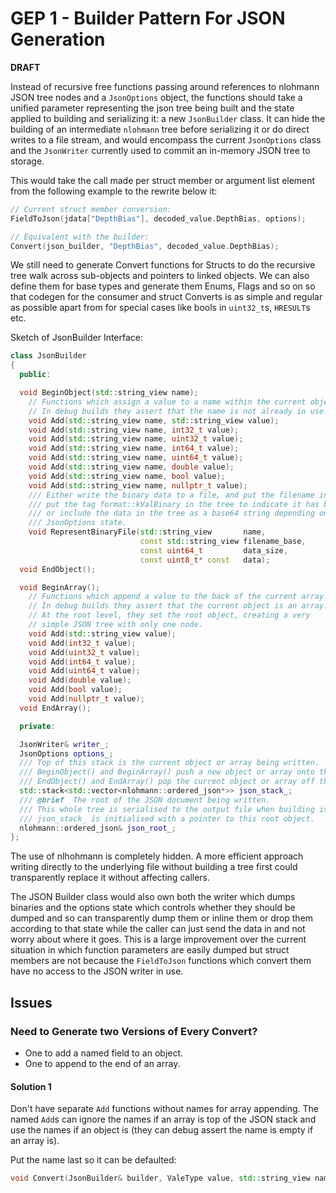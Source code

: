 # GEP 1 - Builder Pattern For JSON Generation

**DRAFT**

Instead of recursive free functions passing around references to nlohmann JSON tree nodes and a `JsonOptions` object, the functions should take a unified parameter representing the json tree being built and the state applied to building and serializing it: a new `JsonBuilder` class.
It can hide the building of an intermediate `nlohmann` tree before serializing it or do direct writes to a file stream, and would encompass the current `JsonOptions` class and the `JsonWriter` currently used to commit an in-memory JSON tree to storage.

This would take the call made per struct member or argument list element from the following example to the rewrite below it:

```cpp
// Current struct member conversion:
FieldToJson(jdata["DepthBias"], decoded_value.DepthBias, options);

// Equivalent with the builder:
Convert(json_builder, "DepthBias", decoded_value.DepthBias); 
```
We still need to generate Convert functions for Structs to do the recursive tree walk across sub-objects and pointers to linked objects.
We can also define them for base types and generate them  Enums, Flags and so on so that codegen for the consumer and struct Converts is as simple and regular as possible apart from for special cases like bools in `uint32_t`s, `HRESULT`s etc. 

Sketch of JsonBuilder Interface:
```cpp
class JsonBuilder
{
  public:

  void BeginObject(std::string_view name);
    // Functions which assign a value to a name within the current object.
    // In debug builds they assert that the name is not already in use.
    void Add(std::string_view name, std::string_view value);
    void Add(std::string_view name, int32_t value);
    void Add(std::string_view name, uint32_t value);
    void Add(std::string_view name, int64_t value);
    void Add(std::string_view name, uint64_t value);
    void Add(std::string_view name, double value);
    void Add(std::string_view name, bool value);
    void Add(std::string_view name, nullptr_t value);
    /// Either write the binary data to a file, and put the filename in the tree or
    /// put the tag format::kValBinary in the tree to indicate it has been omitted,
    /// or include the data in the tree as a base64 string depending on internal
    /// JsonOptions state.
    void RepresentBinaryFile(std::string_view       name,
                             const std::string_view filename_base,
                             const uint64_t         data_size,
                             const uint8_t* const   data);
  void EndObject();

  void BeginArray();
    // Functions which append a value to the back of the current array.
    // In debug builds they assert that the current object is an array.
    // At the root level, they set the root object, creating a very
    // simple JSON tree with only one node.
    void Add(std::string_view value);
    void Add(int32_t value);
    void Add(uint32_t value);
    void Add(int64_t value);
    void Add(uint64_t value);
    void Add(double value);
    void Add(bool value);
    void Add(nullptr_t value);
  void EndArray();

  private:

  JsonWriter& writer_;
  JsonOptions options_;
  /// Top of this stack is the current object or array being written.
  /// BeginObject() and BeginArray() push a new object or array onto the stack.
  /// EndObject() and EndArray() pop the current object or array off the stack.
  std::stack<std::vector<nlohmann::ordered_json*>> json_stack_;
  /// @brief  The root of the JSON document being written.
  /// This whole tree is serialised to the output file when building is complete.
  /// json_stack_ is initialised with a pointer to this root object.
  nlohmann::ordered_json& json_root_;
};
```

The use of nlhohmann is completely hidden. A more efficient approach writing directly
to the underlying file without building a tree first could transparently replace it
without affecting callers.

The JSON Builder class would also own both the writer which dumps binaries and the options state which controls whether they should be dumped and so can transparently dump them or inline them or drop them according to that state while the caller can just send the data in and not worry about where it goes.
This is a large improvement over the current situation in which function parameters are easily dumped but struct members are not because the `FieldToJson` functions which convert them have no access to the JSON writer in use.

## Issues

### Need to Generate two Versions of Every Convert?
* One to add a named field to an object.
* One to append to the end of an array.
#### Solution 1
Don't have separate `Add` functions without names for array appending.
The named `Add`s can ignore the names if an array is top of the JSON stack and use the names if an object is
(they can debug assert the name is empty if an array is).

Put the name last so it can be defaulted:
```cpp
void Convert(JsonBuilder& builder, ValeType value, std::string_view name = ""); 
```

